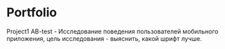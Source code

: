 # Portfolio

Project1 AB-test -  Исследование поведения пользователей мобильного приложения, цель исследования - выяснить, какой шрифт лучше. 
